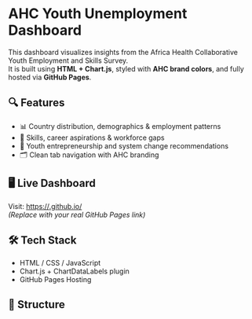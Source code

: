 # AHC Youth Unemployment Dashboard

This dashboard visualizes insights from the Africa Health Collaborative Youth Employment and Skills Survey.  
It is built using **HTML + Chart.js**, styled with **AHC brand colors**, and fully hosted via **GitHub Pages**.

## 🔍 Features
- 📊 Country distribution, demographics & employment patterns  
- 🎯 Skills, career aspirations & workforce gaps  
- 🚀 Youth entrepreneurship and system change recommendations  
- 🗂 Clean tab navigation with AHC branding

## 🖥 Live Dashboard
Visit: [https://<yourusername>.github.io/<repo-name>](#)  
*(Replace with your real GitHub Pages link)*

## 🛠 Tech Stack
- HTML / CSS / JavaScript  
- Chart.js + ChartDataLabels plugin  
- GitHub Pages Hosting

## 📁 Structure
